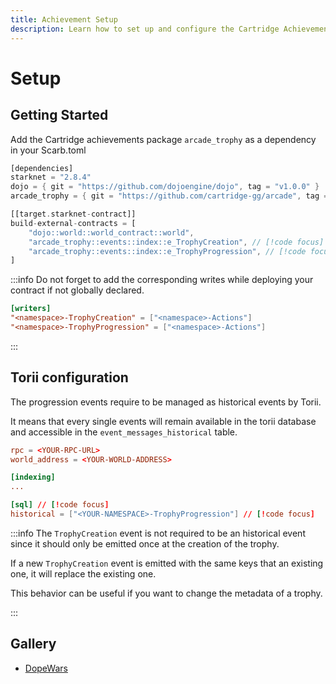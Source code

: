 ```yaml
---
title: Achievement Setup
description: Learn how to set up and configure the Cartridge Achievement system in your game, including dependency management and Torii configuration.
---
```


# Setup

## Getting Started

Add the Cartridge achievements package `arcade_trophy` as a dependency in your Scarb.toml

```rust
[dependencies]
starknet = "2.8.4"
dojo = { git = "https://github.com/dojoengine/dojo", tag = "v1.0.0" }
arcade_trophy = { git = "https://github.com/cartridge-gg/arcade", tag = "v1.0.0" } // [!code focus]

[[target.starknet-contract]]
build-external-contracts = [
    "dojo::world::world_contract::world",
    "arcade_trophy::events::index::e_TrophyCreation", // [!code focus]
    "arcade_trophy::events::index::e_TrophyProgression", // [!code focus]
]
```

:::info
Do not forget to add the corresponding writes while deploying your contract if not globally declared.

```toml
[writers]
"<namespace>-TrophyCreation" = ["<namespace>-Actions"]
"<namespace>-TrophyProgression" = ["<namespace>-Actions"]
```

:::

## Torii configuration

The progression events require to be managed as historical events by Torii.

It means that every single events will remain available in the torii database and accessible in the `event_messages_historical` table.

```toml
rpc = <YOUR-RPC-URL>
world_address = <YOUR-WORLD-ADDRESS>

[indexing]
...

[sql] // [!code focus]
historical = ["<YOUR-NAMESPACE>-TrophyProgression"] // [!code focus]
```

:::info
The `TrophyCreation` event is not required to be an historical event since it should only be emitted once at the creation of the trophy.

If a new `TrophyCreation` event is emitted with the same keys that an existing one, it will replace the existing one.

This behavior can be useful if you want to change the metadata of a trophy.

:::

## Gallery

- [DopeWars](https://github.com/cartridge-gg/dopewars/blob/mainnet/Scarb.toml)
